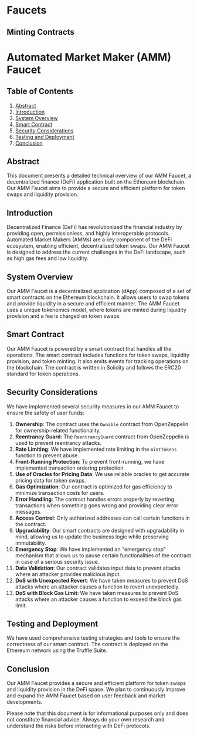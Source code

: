 # Faucets
## Minting Contracts 


# Automated Market Maker (AMM) Faucet

## Table of Contents
1. [Abstract](#abstract)
2. [Introduction](#introduction)
3. [System Overview](#system-overview)
4. [Smart Contract](#smart-contract)
5. [Security Considerations](#security-considerations)
6. [Testing and Deployment](#testing-and-deployment)
7. [Conclusion](#conclusion)

## Abstract
This document presents a detailed technical overview of our AMM Faucet, a decentralized finance (DeFi) application built on the Ethereum blockchain. Our AMM Faucet aims to provide a secure and efficient platform for token swaps and liquidity provision.

## Introduction
Decentralized Finance (DeFi) has revolutionized the financial industry by providing open, permissionless, and highly interoperable protocols. Automated Market Makers (AMMs) are a key component of the DeFi ecosystem, enabling efficient, decentralized token swaps. Our AMM Faucet is designed to address the current challenges in the DeFi landscape, such as high gas fees and low liquidity.

## System Overview
Our AMM Faucet is a decentralized application (dApp) composed of a set of smart contracts on the Ethereum blockchain. It allows users to swap tokens and provide liquidity in a secure and efficient manner. The AMM Faucet uses a unique tokenomics model, where tokens are minted during liquidity provision and a fee is charged on token swaps.

## Smart Contract
Our AMM Faucet is powered by a smart contract that handles all the operations. The smart contract includes functions for token swaps, liquidity provision, and token minting. It also emits events for tracking operations on the blockchain. The contract is written in Solidity and follows the ERC20 standard for token operations.

## Security Considerations
We have implemented several security measures in our AMM Faucet to ensure the safety of user funds:

1. **Ownership**: The contract uses the `Ownable` contract from OpenZeppelin for ownership-related functionality.
2. **Reentrancy Guard**: The `ReentrancyGuard` contract from OpenZeppelin is used to prevent reentrancy attacks.
3. **Rate Limiting**: We have implemented rate limiting in the `mintTokens` function to prevent abuse.
4. **Front-Running Protection**: To prevent front-running, we have implemented transaction ordering protection.
5. **Use of Oracles for Pricing Data**: We use reliable oracles to get accurate pricing data for token swaps.
6. **Gas Optimization**: Our contract is optimized for gas efficiency to minimize transaction costs for users.
7. **Error Handling**: The contract handles errors properly by reverting transactions when something goes wrong and providing clear error messages.
8. **Access Control**: Only authorized addresses can call certain functions in the contract.
9. **Upgradability**: Our smart contracts are designed with upgradability in mind, allowing us to update the business logic while preserving immutability.
10. **Emergency Stop**: We have implemented an "emergency stop" mechanism that allows us to pause certain functionalities of the contract in case of a serious security issue.
11. **Data Validation**: Our contract validates input data to prevent attacks where an attacker provides malicious input.
12. **DoS with Unexpected Revert**: We have taken measures to prevent DoS attacks where an attacker causes a function to revert unexpectedly.
13. **DoS with Block Gas Limit**: We have taken measures to prevent DoS attacks where an attacker causes a function to exceed the block gas limit.

## Testing and Deployment
We have used comprehensive testing strategies and tools to ensure the correctness of our smart contract. The contract is deployed on the Ethereum network using the Truffle Suite.

## Conclusion
Our AMM Faucet provides a secure and efficient platform for token swaps and liquidity provision in the DeFi space. We plan to continuously improve and expand the AMM Faucet based on user feedback and market developments.

Please note that this document is for informational purposes only and does not constitute financial advice. Always do your own research and understand the risks before interacting with DeFi protocols.

